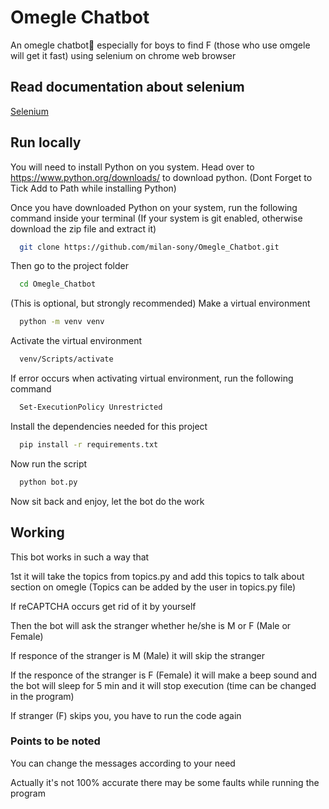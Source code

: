 # Omegle Chatbot

An omegle chatbot🤖 especially for boys to find F (those who use omgele will get it fast) using selenium on chrome web browser

## Read documentation about selenium

<a href = "https://selenium-python.readthedocs.io/">Selenium</a>

## Run locally

You will need to install Python on  you system. Head over to https://www.python.org/downloads/ to download python.
(Dont Forget to Tick Add to Path while installing Python)

Once you have downloaded Python on your system, 
run the following command inside your terminal (If your system is git enabled, otherwise download the zip file and extract it)

```bash
  git clone https://github.com/milan-sony/Omegle_Chatbot.git
```

Then go to the project folder

```bash
  cd Omegle_Chatbot
```

(This is optional, but strongly recommended) Make a virtual environment

```bash
  python -m venv venv
```

Activate the virtual environment

```bash
  venv/Scripts/activate
```

If error occurs when activating virtual environment, run the following command

```bash
  Set-ExecutionPolicy Unrestricted
```

Install the dependencies needed for this project

```bash
  pip install -r requirements.txt
```

Now run the script

```bash
  python bot.py
```

Now sit back and enjoy, let the bot do the work



## Working

This bot works in such a way that

1st it will take the topics from topics.py and add this topics to talk about section on omegle (Topics can be added by the user in topics.py file)

If reCAPTCHA occurs get rid of it by yourself

Then the bot will ask the stranger whether he/she is M or F (Male or Female)

If responce of the stranger is M (Male) it will skip the stranger 

If the responce of the stranger is F (Female) it will make a beep sound and the bot will sleep for 5 min and it will stop execution (time can be changed in the program)

If stranger (F) skips you, you have to run the code again

### Points to be noted

You can change the messages according to your need

Actually it's not 100% accurate there may be some faults while running the program
